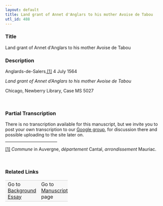```yaml
---  
layout: default  
title: Land grant of Annet d'Anglars to his mother Avoise de Tabou  
utl_id: 488
---
```


### Title

Land grant of Annet d'Anglars to his mother Avoise de Tabou

### Description

<p>Anglards-de-Salers,<a href="#_ftn1" name="_ftnref1" title="" id="_ftnref1">[1]</a> 4 July 1564</p>
<p><em>Land grant of Annet d’Anglars to his mother Avoise de Tabou</em></p>
<p>Chicago, Newberry Library, Case MS 5027</p>
<p> </p>


### Partial Transcription

<p>There is no transcription available for this manuscript, but we invite you to post your own transcription to our <a href="https://paleography.library.utoronto.ca/content/group-work">Google group</a>, for discussion there and possible uploading to the site later on.</p>
<div>
<hr align="left" size="1" width="33%" /><div id="ftn1">
<a href="#_ftnref1" name="_ftn1" title="" id="_ftn1">[1]</a> <em>Commune</em> in Auvergne, <em>département </em>Cantal, <em>arrondissement</em> Mauriac.
</div>
</div>
<p> </p>


### Related Links

<table border="0.5" cellpadding="1" cellspacing="1" style="width: 200px; background-color:#F8F8F8;">
    <tbody style="border-color:#ccc">
        <tr style="border-color:#ccc">
            <td>Go to <a href="https://centerfordigitalhumanities.github.io/Newberry-French-paleography/essay/488" target="_blank">Background Essay</a></td>
            <td>Go to <a href="https://centerfordigitalhumanities.github.io/Newberry-French-paleography/www/record.html?id=488" target="_blank">Manuscript</a> page</td>
        </tr>
    </tbody>
</table>
